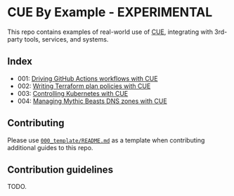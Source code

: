 # CUE By Example - **EXPERIMENTAL**

This repo contains examples of real-world use of [CUE](https://cuelang.org),
integrating with 3rd-party tools, services, and systems.

## Index

- 001: [Driving GitHub Actions workflows with CUE](001_github_actions_importing_workflows/README.md)
- 002: [Writing Terraform plan policies with CUE](002_terraform_plan/README.md)
- 003: [Controlling Kubernetes with CUE](003_kubernetes_tutorial/README.md)
- 004: [Managing Mythic Beasts DNS zones with CUE](004_mythic_beasts_dns/README.md)

## Contributing

Please use [`000_template/README.md`](000_template/README.md) as a template when
contributing additional guides to this repo.

## Contribution guidelines

TODO.
